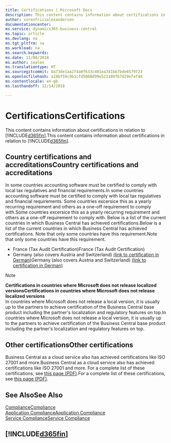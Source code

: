 ```yaml
---
title: Certifications | Microsoft Docs
description: This content contains information about certifications in relation to Business Central.
author: sorenfriisalexandersen
documentationcenter: 
ms.service: dynamics365-business-central
ms.topic: article
ms.devlang: na
ms.tgt_pltfrm: na
ms.workload: na
ms.search.keywords: 
ms.date: 11/08/2018
ms.author: soalex
ms.translationtype: HT
ms.sourcegitcommit: 8a73de1aa2f4a0f633c401ea341bb7bde6579723
ms.openlocfilehash: a18bf59c9b1cfd5008d99e521109fb7d29efaf48
ms.contentlocale: en-gb
ms.lasthandoff: 12/14/2018

---
```

# <a name="certifications"></a><span data-ttu-id="1f84e-103">Certifications</span><span class="sxs-lookup"><span data-stu-id="1f84e-103">Certifications</span></span>  
<span data-ttu-id="1f84e-104">This content contains information about certifications in relation to [!INCLUDE[d365fin](../includes/d365fin_md.md)].</span><span class="sxs-lookup"><span data-stu-id="1f84e-104">This content contains information about certifications in relation to [!INCLUDE[d365fin](../includes/d365fin_md.md)].</span></span>  

## <a name="country-certifications-and-accreditations"></a><span data-ttu-id="1f84e-105">Country certifications and accreditations</span><span class="sxs-lookup"><span data-stu-id="1f84e-105">Country certifications and accreditations</span></span>
<span data-ttu-id="1f84e-106">In some countries accounting software must be certified to comply with local tax regulatives and financial requirements.</span><span class="sxs-lookup"><span data-stu-id="1f84e-106">In some countries accounting software must be certified to comply with local tax regulatives and financial requirements.</span></span> <span data-ttu-id="1f84e-107">Some countries excersice this as a yearly recurring requirement and others as a one-off requirement to comply with.</span><span class="sxs-lookup"><span data-stu-id="1f84e-107">Some countries excersice this as a yearly recurring requirement and others as a one-off requirement to comply with.</span></span> <span data-ttu-id="1f84e-108">Below is a list of the current countries in which Business Central has achieved certifications.</span><span class="sxs-lookup"><span data-stu-id="1f84e-108">Below is a list of the current countries in which Business Central has achieved certifications.</span></span> <span data-ttu-id="1f84e-109">Note that only some countries have this requirement.</span><span class="sxs-lookup"><span data-stu-id="1f84e-109">Note that only some countries have this requirement.</span></span>  
- <span data-ttu-id="1f84e-110">France (Tax Audit Certification)</span><span class="sxs-lookup"><span data-stu-id="1f84e-110">France (Tax Audit Certification)</span></span>
- <span data-ttu-id="1f84e-111">Germany (also covers Austria and Switzerland) [(link to certification in German)](https://www.bdo.de/de-de/themen/softwarebescheinungen/bdo/microsoft-dynamics-365-business-central)</span><span class="sxs-lookup"><span data-stu-id="1f84e-111">Germany (also covers Austria and Switzerland) [(link to certification in German)](https://www.bdo.de/de-de/themen/softwarebescheinungen/bdo/microsoft-dynamics-365-business-central)</span></span>

> [!NOTE]  
>  <span data-ttu-id="1f84e-112">**Certifications in countries where Microsoft does not release localized versions**</span><span class="sxs-lookup"><span data-stu-id="1f84e-112">**Certifications in countries where Microsoft does not release localized versions**</span></span>  
> <span data-ttu-id="1f84e-113">In countries where Microsoft does not release a local version, it is usually up to the partners to achieve certification of the Business Central base product including the partner's localization and regulatory features on top.</span><span class="sxs-lookup"><span data-stu-id="1f84e-113">In countries where Microsoft does not release a local version, it is usually up to the partners to achieve certification of the Business Central base product including the partner's localization and regulatory features on top.</span></span>

## <a name="other-certifications"></a><span data-ttu-id="1f84e-114">Other certifications</span><span class="sxs-lookup"><span data-stu-id="1f84e-114">Other certifications</span></span>  
<span data-ttu-id="1f84e-115">Business Central as a cloud service also has achieved certifications like ISO 27001 and more.</span><span class="sxs-lookup"><span data-stu-id="1f84e-115">Business Central as a cloud service also has achieved certifications like ISO 27001 and more.</span></span> <span data-ttu-id="1f84e-116">For a complete list of these certifications, see [this page (PDF)](https://aka.ms/d365-compliance-list).</span><span class="sxs-lookup"><span data-stu-id="1f84e-116">For a complete list of these certifications, see [this page (PDF)](https://aka.ms/d365-compliance-list).</span></span>

## <a name="see-also"></a><span data-ttu-id="1f84e-117">See Also</span><span class="sxs-lookup"><span data-stu-id="1f84e-117">See Also</span></span>  
[<span data-ttu-id="1f84e-118">Compliance</span><span class="sxs-lookup"><span data-stu-id="1f84e-118">Compliance</span></span>](compliance-overview.md)  
[<span data-ttu-id="1f84e-119">Application Compliance</span><span class="sxs-lookup"><span data-stu-id="1f84e-119">Application Compliance</span></span>](compliance-application-compliance.md)  
[<span data-ttu-id="1f84e-120">Service Compliance</span><span class="sxs-lookup"><span data-stu-id="1f84e-120">Service Compliance</span></span>](compliance-service-compliance.md)  

 ## [!INCLUDE[d365fin](../includes/free_trial_md.md)]  
 


